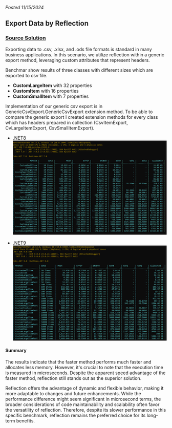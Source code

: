 *Posted 11/15/2024*
## Export Data by Reflection

### [Source Solution](https://github.com/Gramli/ReflectionBenchmark/tree/main/src/ReflectionBenchmark/GenericExport)

Exporting data to .csv, .xlsx, and .ods file formats is standard in many business applications. In this scenario, we utilize reflection within a generic export method, leveraging custom attributes that represent headers.

Benchmar show results of three classes with different sizes which are exported to csv file.
* **CustomLargeItem** with 32 properties 
* **CustomItem** with 16 properties
* **CustomSmallItem** with 7 properties

Implementation of our generic csv export is in GenericCsvExport.GenericCsvExport extension method. To be able to compare the generic export I created extension methods for every class which has headers prepared in collection (CsvItemExport, CvLargeItemExport, CsvSmallItemExport).

* .NET8  
![Measure Two - Export Data by Reflection](../assets/genericCSVExport.png)  

* .NET9  
![Measure Two - Export Data by Reflection](../assets/genericCSVExport_net9.png)  

#### Summary
The results indicate that the faster method performs much faster and allocates less memory. However, it's crucial to note that the execution time is measured in microseconds. Despite the apparent speed advantage of the faster method, reflection still stands out as the superior solution.

Reflection offers the advantage of dynamic and flexible behavior, making it more adaptable to changes and future enhancements. While the performance difference might seem significant in microsecond terms, the broader considerations of code maintainability and scalability often favor the versatility of reflection. Therefore, despite its slower performance in this specific benchmark, reflection remains the preferred choice for its long-term benefits.